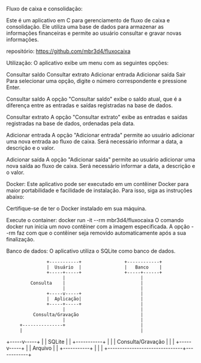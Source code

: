 Fluxo de caixa e consolidação:

Este é um aplicativo em C para gerenciamento de fluxo de caixa e consolidação. Ele utiliza uma base de dados para armazenar as informações financeiras e permite ao usuário consultar e gravar novas informações.

repositório:
https://github.com/mbr3d4/fluxocaixa

Utilização:
O aplicativo exibe um menu com as seguintes opções:

Consultar saldo
Consultar extrato
Adicionar entrada
Adicionar saída
Sair
Para selecionar uma opção, digite o número correspondente e pressione Enter.

Consultar saldo
A opção "Consultar saldo" exibe o saldo atual, que é a diferença entre as entradas e saídas registradas na base de dados.

Consultar extrato
A opção "Consultar extrato" exibe as entradas e saídas registradas na base de dados, ordenadas pela data.

Adicionar entrada
A opção "Adicionar entrada" permite ao usuário adicionar uma nova entrada ao fluxo de caixa. Será necessário informar a data, a descrição e o valor.

Adicionar saída
A opção "Adicionar saída" permite ao usuário adicionar uma nova saída ao fluxo de caixa. Será necessário informar a data, a descrição e o valor.

Docker:
Este aplicativo pode ser executado em um contêiner Docker para maior portabilidade e facilidade de instalação. Para isso, siga as instruções abaixo:

Certifique-se de ter o Docker instalado em sua máquina.

Execute o container: docker run -it --rm mbr3d4/fluxocaixa
O comando docker run inicia um novo contêiner com a imagem especificada. A opção --rm faz com que o contêiner seja removido automaticamente após a sua finalização.

Banco de dados:
O aplicativo utiliza o SQLite como banco de dados.


                   +-----------+                +------------+
                   |  Usuário  |                |   Banco    |
                   +-----+-----+                +-----+------+
                         |                            |
             Consulta    |                            |
                         |                            |
                   +-----v-----+                      |
                   |  Aplicação|                      |
                   +-----+-----+                      |
                         |                            |
              Consulta/Gravação                       |
                         |                            |
         +---------------+                            |
         |                                            |
   +-----v-----+                                      |
   |  SQLite   |                                      |
   +-----------+                                      |
         |                                            |
  Consulta/Gravação                                   |
         |                                            |
   +-----v-----+                                      |
   | Arquivo   |                                      |
   +-----------+                                      |
         |                                            |
         +-------------------------------+------------+

